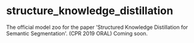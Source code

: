 # structure_knowledge_distillation
The official model zoo for the paper 'Structured Knowledge Distillation for Semantic Segmentation'. (CPR 2019 ORAL)
Coming soon.
